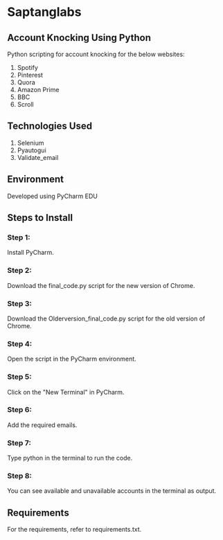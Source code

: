 # Saptanglabs

## Account Knocking Using Python

Python scripting for account knocking for the below websites:

1. Spotify
2. Pinterest
3. Quora
4. Amazon Prime
5. BBC
6. Scroll

## Technologies Used

1. Selenium
2. Pyautogui
3. Validate_email

## Environment

Developed using PyCharm EDU

## Steps to Install

### Step 1:
Install PyCharm.

### Step 2:
Download the final_code.py script for the new version of Chrome.

### Step 3:
Download the Olderversion_final_code.py script for the old version of Chrome.

### Step 4:
Open the script in the PyCharm environment.

### Step 5:
Click on the "New Terminal" in PyCharm.

### Step 6:
Add the required emails.

### Step 7:
Type python <filename> in the terminal to run the code.

### Step 8:
You can see available and unavailable accounts in the terminal as output.

## Requirements

For the requirements, refer to requirements.txt.
